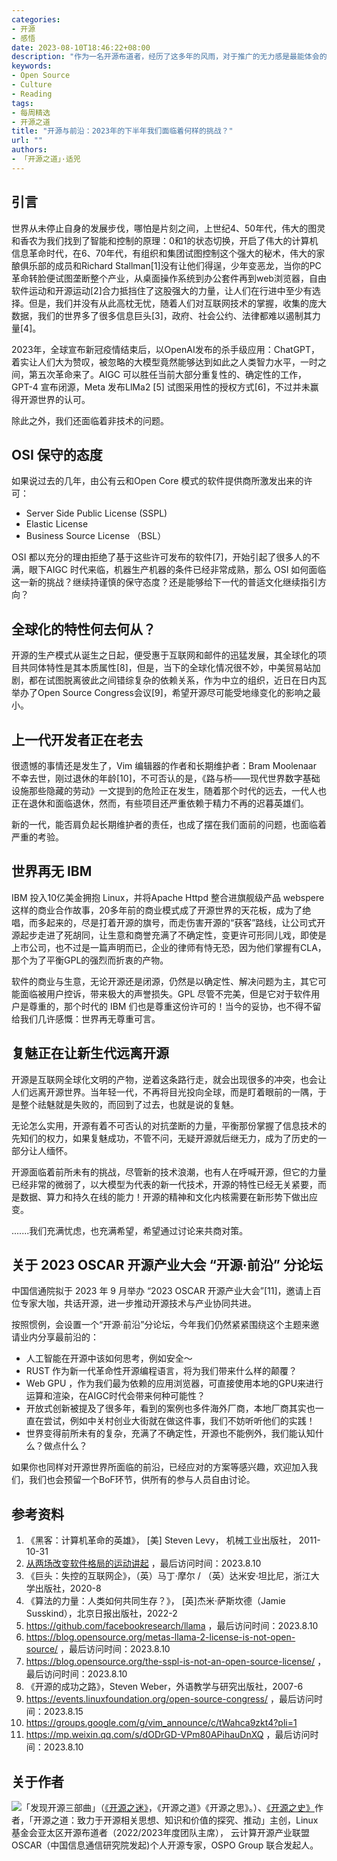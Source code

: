 ```yaml
---
categories:
- 开源
- 感悟
date: 2023-08-10T18:46:22+08:00
description: "作为一名开源布道者，经历了这多年的风雨，对于推广的无力感是最能体会的，希望更多的人加入到开源世界，可是就像最后的黑客一样（但是没有黑客的能力），有些事情的变化是超越个体能力的，是时代的车轮滚滚而来，只能顺应。"
keywords:
- Open Source
- Culture
- Reading
tags:
- 每周精选
- 开源之道
title: "开源与前沿：2023年的下半年我们面临着何样的挑战？"
url: ""
authors:
- 「开源之道」·适兕
---
```

## 引言

世界从未停止自身的发展步伐，哪怕是片刻之间，上世纪4、50年代，伟大的图灵和香农为我们找到了智能和控制的原理：0和1的状态切换，开启了伟大的计算机信息革命时代，在6、70年代，有组织和集团试图控制这个强大的秘术，伟大的家酿俱乐部的成员和Richard Stallman[1]没有让他们得逞，少年变恶龙，当你的PC革命转脸便试图垄断整个产业，从桌面操作系统到办公套件再到web浏览器，自由软件运动和开源运动[2]合力抵挡住了这股强大的力量，让人们在行进中至少有选择。但是，我们并没有从此高枕无忧，随着人们对互联网技术的掌握，收集的庞大数据，我们的世界多了很多信息巨头[3]，政府、社会公约、法律都难以遏制其力量[4]。

2023年，全球宣布新冠疫情结束后，以OpenAI发布的杀手级应用：ChatGPT，着实让人们大为赞叹，被忽略的大模型竟然能够达到如此之人类智力水平，一时之间，第五次革命来了。AIGC 可以胜任当前大部分重复性的、确定性的工作，GPT-4 宣布闭源，Meta 发布LlMa2 [5] 试图采用性的授权方式[6]，不过并未赢得开源世界的认可。

除此之外，我们还面临着非技术的问题。

## OSI 保守的态度

如果说过去的几年，由公有云和Open Core 模式的软件提供商所激发出来的许可：

*  Server Side Public License (SSPL)
*  Elastic License
*  Business Source License （BSL）

OSI 都以充分的理由拒绝了基于这些许可发布的软件[7]，开始引起了很多人的不满，眼下AIGC 时代来临，机器生产机器的条件已经非常成熟，那么 OSI 如何面临这一新的挑战？继续持谨慎的保守态度？还是能够给下一代的普适文化继续指引方向？

## 全球化的特性何去何从？

开源的生产模式从诞生之日起，便受惠于互联网和邮件的迅猛发展，其全球化的项目共同体特性是其本质属性[8]，但是，当下的全球化情况很不妙，中美贸易站加剧，都在试图脱离彼此之间错综复杂的依赖关系，作为中立的组织，近日在日内瓦举办了Open Source Congress会议[9]，希望开源尽可能受地缘变化的影响之最小。

## 上一代开发者正在老去

很遗憾的事情还是发生了，Vim 编辑器的作者和长期维护者：Bram Moolenaar 不幸去世，刚过退休的年龄[10]，不可否认的是，《路与桥——现代世界数字基础设施那些隐藏的劳动》一文提到的危险正在发生，随着那个时代的远去，一代人也正在退休和面临退休，然而，有些项目还严重依赖于精力不再的迟暮英雄们。

新的一代，能否肩负起长期维护者的责任，也成了摆在我们面前的问题，也面临着严重的考验。

## 世界再无 IBM

IBM 投入10亿美金拥抱 Linux，并将Apache Httpd 整合进旗舰级产品 webspere 这样的商业合作故事，20多年前的商业模式成了开源世界的天花板，成为了绝唱，而多起来的，尽是打着开源的旗号，而走伤害开源的“获客”路线，让公司式开源起步走进了死胡同，让生意和商誉充满了不确定性，变更许可形同儿戏，即使是上市公司，也不过是一篇声明而已，企业的律师有恃无恐，因为他们掌握有CLA，那个为了平衡GPL的强烈而折衷的产物。

软件的商业与生意，无论开源还是闭源，仍然是以确定性、解决问题为主，其它可能面临被用户控诉，带来极大的声誉损失。GPL 尽管不完美，但是它对于软件用户是尊重的，那个时代的 IBM 们也是尊重这份许可的！当今的妥协，也不得不留给我们几许感慨：世界再无尊重可言。

## 复魅正在让新生代远离开源

开源是互联网全球化文明的产物，逆着这条路行走，就会出现很多的冲突，也会让人们远离开源世界。当年轻一代，不再将目光投向全球，而是盯着眼前的一隅，于是整个祛魅就是失败的，而回到了过去，也就是说的复魅。

无论怎么实用，开源有着不可否认的对抗垄断的力量，平衡那份掌握了信息技术的先知们的权力，如果复魅成功，不管不问，无疑开源就后继无力，成为了历史的一部分让人缅怀。

开源面临着前所未有的挑战，尽管新的技术浪潮，也有人在呼喊开源，但它的力量已经非常的微弱了，以大模型为代表的新一代技术，开源的特性已经无关紧要，而是数据、算力和持久在线的能力！开源的精神和文化内核需要在新形势下做出应变。

.......我们充满忧虑，也充满希望，希望通过讨论来共商对策。

## 关于 2023 OSCAR 开源产业大会 “开源·前沿” 分论坛

中国信通院拟于 2023 年 9 月举办 “2023 OSCAR 开源产业大会”[11]，邀请上百位专家大咖，共话开源，进一步推动开源技术与产业协同共进。

按照惯例，会设置一个“开源·前沿”分论坛，今年我们仍然紧紧围绕这个主题来邀请业内分享最前沿的：

* 人工智能在开源中该如何思考，例如安全～
* RUST 作为新一代革命性开源编程语言，将为我们带来什么样的颠覆？
* Web GPU ，作为我们最为依赖的应用浏览器，可直接使用本地的GPU来进行运算和渲染，在AIGC时代会带来何种可能性？
* 开放式创新被提及了很多年，看到的案例也多件海外厂商，本地厂商其实也一直在尝试，例如中关村创业大街就在做这件事，我们不妨听听他们的实践！
* 世界变得前所未有的复杂，充满了不确定性，开源也不能例外，我们能认知什么？做点什么？

如果你也同样对开源世界所面临的前沿，已经应对的方案等感兴趣，欢迎加入我们，我们也会预留一个BoF环节，供所有的参与人员自由讨论。

## 参考资料

1. 《黑客：计算机革命的英雄》， [美] Steven Levy， 机械工业出版社， 2011-10-31
2. [从两场改变软件格局的运动讲起](https://www.opensourceway.community/posts/history-of-open-source/04-01-free-software-and-os-movement/) ，最后访问时间：2023.8.10
3. 《巨头：失控的互联网企》，（英）马丁·摩尔 / （英）达米安·坦比尼，浙江大学出版社，2020-8
4. 《算法的力量：人类如何共同生存？》， [英]杰米·萨斯坎德（Jamie Susskind），北京日报出版社，2022-2
5.  https://github.com/facebookresearch/llama ，最后访问时间：2023.8.10
6.  https://blog.opensource.org/metas-llama-2-license-is-not-open-source/ ，最后访问时间：2023.8.10
7.  https://blog.opensource.org/the-sspl-is-not-an-open-source-license/ ，最后访问时间：2023.8.10
8.  《开源的成功之路》，Steven Weber，外语教学与研究出版社，2007-6
9.  https://events.linuxfoundation.org/open-source-congress/ ，最后访问时间：2023.8.15
10.  https://groups.google.com/g/vim_announce/c/tWahca9zkt4?pli=1
11. https://mp.weixin.qq.com/s/dODrGD-VPm80APihauDnXQ ，最后访问时间：2023.8.10

## 关于作者

![](/public/kuosi-face-of-os.png)「发现开源三部曲」（[《开源之迷》](posts/book-of-open-source/the-fascinating-of-open-source/)，《开源之道》《开源之思》。）、[《开源之史》](posts/history-of-open-source/summary/)作者，「开源之道：致力于开源相关思想、知识和价值的探究、推动」主创，Linux基金会亚太区开源布道者（2022/2023年度团队主席）， 云计算开源产业联盟OSCAR（中国信息通信研究院发起)个人开源专家，OSPO Group 联合发起人。